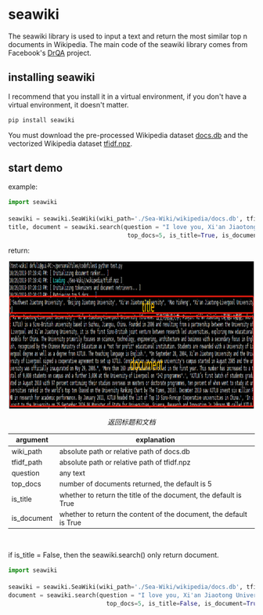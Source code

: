 # seawiki
The seawiki library is used to input a text and return the most similar top n  documents in Wikipedia. The main code of the seawiki library comes from Facebook's [DrQA](https://github.com/facebookresearch/DrQA) project.<br>

## installing seawiki
I recommend that you install it in a virtual environment, if you don't have a virtual environment, it doesn't matter.<br>
```python
pip install seawiki
```

You must download the pre-processed Wikipedia dataset  [docs.db](还没上传完) and the vectorized Wikipedia dataset [tfidf.npz](还没上传完).

## start demo
example:
```python
import seawiki

seawiki = seawiki.SeaWiki(wiki_path='./Sea-Wiki/wikipedia/docs.db', tfidf_path='./Sea-Wiki//wikipedia/tfidf.npz')
title, document = seawiki.search(question = "I love you, Xi'an Jiaotong University!",
                                  top_docs=5, is_title=True, is_document=True)
```
return:
<p align="center">
	<img src="https://github.com/DefuLi/Sea-Wiki/blob/master/Sea-Wiki/截图.png"  width="500" height="300">
	<p align="center">
		<em>返回标题和文档</em>
	</p>
</p>

| argument | explanation |
| ------------- | ------------- |
| wiki_path | absolute path or relative path of docs.db |
| tfidf_path | absolute path or relative path of tfidf.npz | 
| question | any text | 
| top_docs | number of documents returned, the default is 5 |
| is_title | whether to return the title of the document, the default is True |
| is_document | whether to return the content of the document, the default is True |
<br>

if is_title = False, then the seawiki.search() only return document.
```python
import seawiki

seawiki = seawiki.SeaWiki(wiki_path='./Sea-Wiki/wikipedia/docs.db', tfidf_path='./Sea-Wiki//wikipedia/tfidf.npz')
document = seawiki.search(question = "I love you, Xi'an Jiaotong University!",
                            top_docs=5, is_title=False, is_document=True)
```
